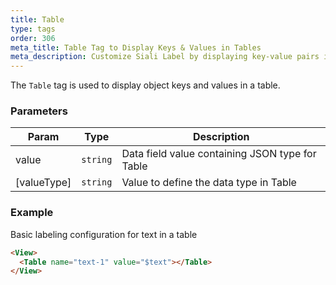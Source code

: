 ```yaml
---
title: Table
type: tags
order: 306
meta_title: Table Tag to Display Keys & Values in Tables
meta_description: Customize Siali Label by displaying key-value pairs in tasks for machine learning and data science projects.
---
```


The `Table` tag is used to display object keys and values in a table.

### Parameters

| Param | Type | Description |
| --- | --- | --- |
| value | <code>string</code> | Data field value containing JSON type for Table |
| [valueType] | <code>string</code> | Value to define the data type in Table |

### Example

Basic labeling configuration for text in a table

```html
<View>
  <Table name="text-1" value="$text"></Table>
</View>
```

